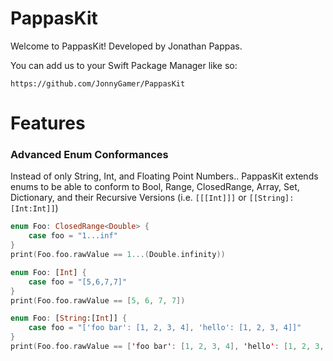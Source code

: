 # PappasKit
Welcome to PappasKit! Developed by Jonathan Pappas.

You can add us to your Swift Package Manager like so:
```
https://github.com/JonnyGamer/PappasKit
```

# Features

### Advanced Enum Conformances
Instead of only String, Int, and Floating Point Numbers.. PappasKit extends enums to be able to conform to Bool, Range, ClosedRange, Array, Set, Dictionary, and their Recursive Versions (i.e. `[[[Int]]]` or `[[String]:[Int:Int]]`)
```swift
enum Foo: ClosedRange<Double> {
    case foo = "1...inf"
}
print(Foo.foo.rawValue == 1...(Double.infinity))
```

```swift
enum Foo: [Int] {
    case foo = "[5,6,7,7]"
}
print(Foo.foo.rawValue == [5, 6, 7, 7])
```

```swift
enum Foo: [String:[Int]] {
    case foo = "['foo bar': [1, 2, 3, 4], 'hello': [1, 2, 3, 4]]"
}
print(Foo.foo.rawValue == ['foo bar': [1, 2, 3, 4], 'hello': [1, 2, 3, 4]])
```
